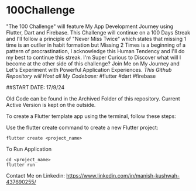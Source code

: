 # 100Challenge
"The 100 Challenge" will feature My App Development Journey using Flutter, Dart and Firebase. This Challenge will continue on a 100 Days Streak and I'll follow a principle of "Never Miss Twice" which states that missing 1 time is an outlier in habit formation but Missing 2 Times is a beginning of a pattern of procrastination, I acknowledge this Human Tendency and I'll do my best to continue this streak. I'm Super Curious to Discover what will I become at the other side of this challenge? Join Me on My Journey and Let's Experiment with Powerful Application Experiences.
_This Github Repository will Host all My Codebase:_
#flutter #dart #firebase

##START DATE: 17/9/24

Old Code can be found in the Archived Folder of this repository.
Current Active Version is kept on the outside.

To create a Flutter template app using the terminal, follow these steps:

Use the flutter create command to create a new Flutter project:

```
flutter create <project_name>
```
To Run Application
```
cd <project_name>
flutter run
```

Contact Me on Linkedin: https://www.linkedin.com/in/manish-kushwah-437690255/

